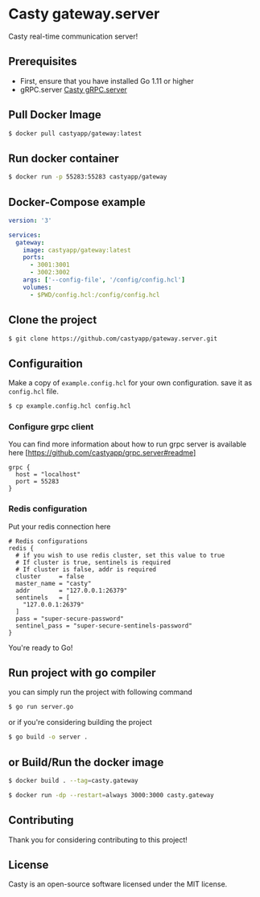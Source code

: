 # Casty gateway.server
Casty real-time communication server!

## Prerequisites
* First, ensure that you have installed Go 1.11 or higher
* gRPC.server [Casty gRPC.server](https://github.com/castyapp/grpc.server#readme)

## Pull Docker Image
```bash
$ docker pull castyapp/gateway:latest
```

## Run docker container
```bash
$ docker run -p 55283:55283 castyapp/gateway
```

## Docker-Compose example
```yaml
version: '3'

services:
  gateway:
    image: castyapp/gateway:latest
    ports:
      - 3001:3001
      - 3002:3002
    args: ['--config-file', '/config/config.hcl']
    volumes:
      - $PWD/config.hcl:/config/config.hcl
```

## Clone the project
```bash
$ git clone https://github.com/castyapp/gateway.server.git
```

## Configuraition
Make a copy of `example.config.hcl` for your own configuration. save it as `config.hcl` file.
```bash
$ cp example.config.hcl config.hcl
```

### Configure grpc client
You can find more information about how to run grpc server 
is available here [https://github.com/castyapp/grpc.server#readme]
```hcl
grpc {
  host = "localhost"
  port = 55283
}
```

### Redis configuration
Put your redis connection here
```hcl
# Redis configurations
redis {
  # if you wish to use redis cluster, set this value to true
  # If cluster is true, sentinels is required
  # If cluster is false, addr is required
  cluster     = false
  master_name = "casty"
  addr        = "127.0.0.1:26379"
  sentinels   = [
    "127.0.0.1:26379"
  ]
  pass = "super-secure-password"
  sentinel_pass = "super-secure-sentinels-password"
}
```

You're ready to Go!

## Run project with go compiler
you can simply run the project with following command
```bash
$ go run server.go
```

or if you're considering building the project
```bash
$ go build -o server .
```

## or Build/Run the docker image
```bash
$ docker build . --tag=casty.gateway

$ docker run -dp --restart=always 3000:3000 casty.gateway
```

## Contributing
Thank you for considering contributing to this project!

## License
Casty is an open-source software licensed under the MIT license.
